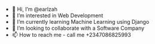 - 👋 Hi, I’m @earlzah
- 👀 I’m interested in Web Development
- 🌱 I’m currently learning Machine Learning using Django
- 💞️ I’m looking to collaborate with a Software Company
- 📫 How to reach me - call me +2347086825993

<!---
earlzah/earlzah is a ✨ special ✨ repository because its `README.md` (this file) appears on your GitHub profile.
You can click the Preview link to take a look at your changes.
--->
